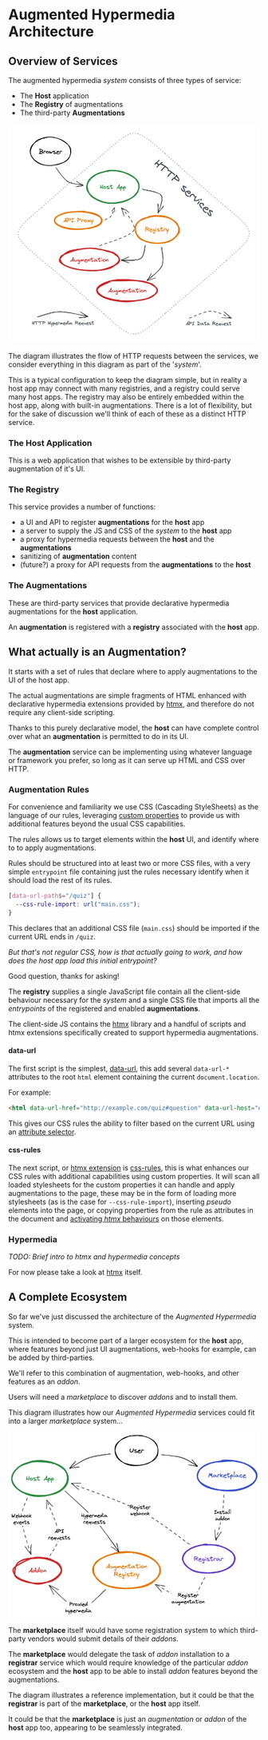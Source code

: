 # Augmented Hypermedia Architecture

## Overview of Services

The augmented hypermedia _system_ consists of three types of service:

- The **Host** application
- The **Registry** of augmentations
- The third-party **Augmentations**

![services](./services.excalidraw.png)

The diagram illustrates the flow of HTTP requests between the services, we
consider everything in this diagram as part of the '_system_'.

This is a typical configuration to keep the diagram simple, but in reality a
host app may connect with many registries, and a registry could serve many host
apps. The registry may also be entirely embedded within the host app, along with
built-in augmentations. There is a lot of flexibility, but for the sake of
discussion we'll think of each of these as a distinct HTTP service.

### The Host Application

This is a web application that wishes to be extensible by third-party
augmentation of it's UI.

### The Registry

This service provides a number of functions:

- a UI and API to register **augmentations** for the **host** app
- a server to supply the JS and CSS of the _system_ to the **host** app
- a proxy for hypermedia requests between the **host** and the **augmentations**
- sanitizing of **augmentation** content
- (future?) a proxy for API requests from the **augmentations** to the **host**

### The Augmentations

These are third-party services that provide declarative hypermedia augmentations
for the **host** application.

An **augmentation** is registered with a **registry** associated with the
**host** app.

## What actually is an Augmentation?

It starts with a set of rules that declare where to apply augmentations to the
UI of the host app.

The actual augmentations are simple fragments of HTML enhanced with declarative
hypermedia extensions provided by [htmx](https://htmx.org/), and therefore do
not require any client-side scripting.

Thanks to this purely declarative model, the **host** can have complete control
over what an **augmentation** is permitted to do in its UI.

The **augmentation** service can be implementing using whatever language or
framework you prefer, so long as it can serve up HTML and CSS over HTTP.

### Augmentation Rules

For convenience and familiarity we use CSS (Cascading StyleSheets) as the
language of our rules, leveraging
[custom properties](https://developer.mozilla.org/en-US/docs/Web/CSS/--*) to
provide us with additional features beyond the usual CSS capabilities.

The rules allows us to target elements within the **host** UI, and identify
where to to apply augmentations.

Rules should be structured into at least two or more CSS files, with a very
simple `entrypoint` file containing just the rules necessary identify when it
should load the rest of its rules.

```css
[data-url-path$="/quiz"] {
  --css-rule-import: url("main.css");
}
```

This declares that an additional CSS file (`main.css`) should be imported if the
current URL ends in `/quiz`.

_But that's not regular CSS, how is that actually going to work, and how does
the host app load this initial entrypoint?_

Good question, thanks for asking!

The **registry** supplies a single JavaScript file contain all the client-side
behaviour necessary for the _system_ and a single CSS file that imports all the
_entrypoints_ of the registered and enabled **augmentations**.

The client-side JS contains the [htmx](https://htmx.org/) library and a handful
of scripts and htmx extensions specifically created to support hypermedia
augmentations.

#### data-url

The first script is the simplest, [data-url](./data-url.md), this add several
`data-url-*` attributes to the root `html` element containing the current
`document.location`.

For example:

```html
<html data-url-href="http://example.com/quiz#question" data-url-host="example.com" data-url-path="/quiz" data-url-hash="#question">
```

This gives our CSS rules the ability to filter based on the current URL using an
[attribute selector](https://developer.mozilla.org/en-US/docs/Web/CSS/Attribute_selectors).

#### css-rules

The next script, or [htmx extension](https://htmx.org/docs/#extensions) is
[css-rules](./css-rules.md), this is what enhances our CSS rules with additional
capabilities using custom properties. It will scan all loaded stylesheets for
the custom properties it can handle and apply augmentations to the page, these
may be in the form of loading more stylesheets (as is the case for
`--css-rule-import`), inserting _pseudo_ elements into the page, or copying
properties from the rule as attributes in the document and
[activating _htmx_ behaviours](https://htmx.org/api/#process) on those elements.

### Hypermedia

_TODO: Brief intro to htmx and hypermedia concepts_

For now please take a look at [htmx](https://htmx.org/) itself.

## A Complete Ecosystem

So far we've just discussed the architecture of the _Augmented Hypermedia_
system.

This is intended to become part of a larger ecosystem for the **host** app,
where features beyond just UI augmentations, web-hooks for example, can be added
by third-parties.

We'll refer to this combination of augmentation, web-hooks, and other features
as an _addon_.

Users will need a _marketplace_ to discover _addons_ and to install them.

This diagram illustrates how our _Augmented Hypermedia_ services could fit into
a larger _marketplace_ system...

![marketplace](./marketplace.excalidraw.png)

The **marketplace** itself would have some registration system to which
third-party vendors would submit details of their _addons_.

The **marketplace** would delegate the task of _addon_ installation to a
**registrar** service which would require knowledge of the particular _addon_
ecosystem and the **host** app to be able to install _addon_ features beyond the
augmentations.

The diagram illustrates a reference implementation, but it could be that the
**registrar** is part of the **marketplace**, or the **host** app itself.

It could be that the **marketplace** is just an _augmentation_ or _addon_ of the
**host** app too, appearing to be seamlessly integrated.
